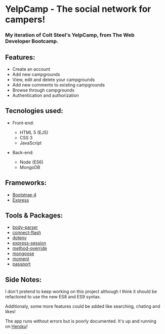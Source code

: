 # YelpCamp - The social network for campers!

### My iteration of Colt Steel's YelpCamp, from The Web Developer Bootcamp.

## Features:

- Create an account
- Add new campgrounds
- View, edit and delete your campgrounds
- Add new comments to existing campgrounds
- Browse through campgrounds
- Authentication and authorization

## Tecnologies used:

- Front-end:

  - HTML 5 (EJS)
  - CSS 3
  - JavaScript

- Back-end:
  - Node (ES6)
  - MongoDB

## Frameworks:

- [Bootstrap 4](https://getbootstrap.com/)
- [Express](https://expressjs.com/)

## Tools & Packages:

- [body-parser](https://www.npmjs.com/package/body-parser)
- [connect-flash](https://www.npmjs.com/package/connect-flash)
- [dotenv](https://www.npmjs.com/package/dotenv)
- [express-session](https://www.npmjs.com/package/express-session)
- [method-override](https://www.npmjs.com/package/method-override)
- [mongoose](https://www.npmjs.com/package/mongoose)
- [moment](https://www.npmjs.com/package/moment)
- [passport](https://www.npmjs.com/package/passport)

## Side Notes:

I don't pretend to keep working on this project although I think it should be refactored to use the new ES8 and ES9 syntax.

Additionaly, some more features could be added like searching, chating and likes!

The app runs without errors but is poorly documented. It's up and running on <a href="https://polar-sea-05769.herokuapp.com/" target="_blank">Heroku</a>!
